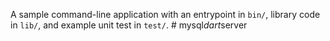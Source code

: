 A sample command-line application with an entrypoint in `bin/`, library code
in `lib/`, and example unit test in `test/`.
#   m y s q l _ d a r t _ s e r v e r  
 